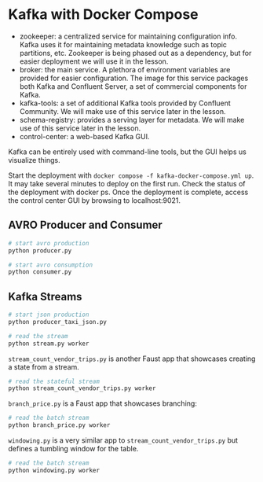 # Kafka with Docker Compose

- zookeeper: a centralized service for maintaining configuration info. Kafka uses it for maintaining metadata knowledge such as topic partitions, etc. Zookeeper is being phased out as a dependency, but for easier deployment we will use it in the lesson.
- broker: the main service. A plethora of environment variables are provided for easier configuration. The image for this service packages both Kafka and Confluent Server, a set of commercial components for Kafka.
- kafka-tools: a set of additional Kafka tools provided by Confluent Community. We will make use of this service later in the lesson.
- schema-registry: provides a serving layer for metadata. We will make use of this service later in the lesson.
- control-center: a web-based Kafka GUI.

Kafka can be entirely used with command-line tools, but the GUI helps us visualize things.

Start the deployment with `docker compose -f kafka-docker-compose.yml up`. It may take several minutes to deploy on the first run. Check the status of the deployment with docker ps. Once the deployment is complete, access the control center GUI by browsing to localhost:9021.

## AVRO Producer and Consumer

```sh
# start avro production
python producer.py
```

```sh
# start avro consumption
python consumer.py
```

## Kafka Streams

```sh
# start json production
python producer_taxi_json.py
```

```sh
# read the stream
python stream.py worker
```

`stream_count_vendor_trips.py` is another Faust app that showcases creating a state from a stream.

```sh
# read the stateful stream
python stream_count_vendor_trips.py worker
```

`branch_price.py` is a Faust app that showcases branching:

```sh
# read the batch stream
python branch_price.py worker
```

`windowing.py` is a very similar app to `stream_count_vendor_trips.py` but defines a tumbling window for the table.

```sh
# read the batch stream
python windowing.py worker
```
